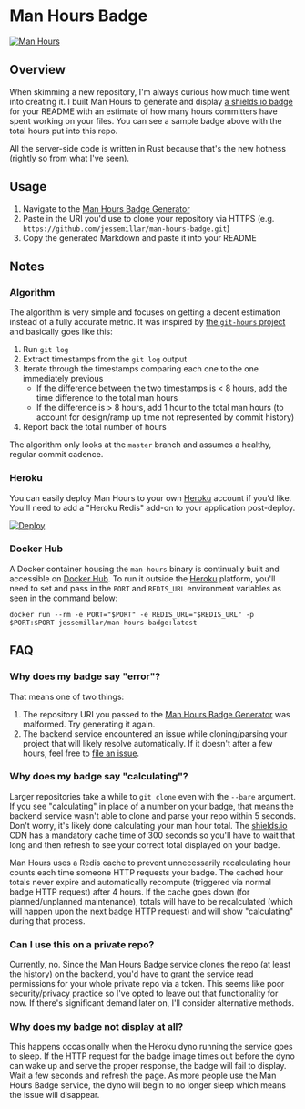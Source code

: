 # Man Hours Badge

[![Man Hours](https://img.shields.io/endpoint?url=https%3A%2F%2Fmh.jessemillar.com%2Fhours%3Frepo%3Dhttps%3A%2F%2Fgithub.com%2Fjessemillar%2Fman-hours-badge.git)](https://jessemillar.com/r/man-hours)

## Overview

When skimming a new repository, I'm always curious how much time went into creating it. I built Man Hours to generate and display [a shields.io badge](https://shields.io) for your README with an estimate of how many hours committers have spent working on your files. You can see a sample badge above with the total hours put into this repo.

All the server-side code is written in Rust because that's the new hotness (rightly so from what I've seen).

## Usage

1. Navigate to the [Man Hours Badge Generator](https://jessemillar.com/r/man-hours-badge/generator)
1. Paste in the URI you'd use to clone your repository via HTTPS (e.g. `https://github.com/jessemillar/man-hours-badge.git`)
1. Copy the generated Markdown and paste it into your README

## Notes

### Algorithm

The algorithm is very simple and focuses on getting a decent estimation instead of a fully accurate metric. It was inspired by [the `git-hours` project](https://github.com/kimmobrunfeldt/git-hours) and basically goes like this:

1. Run `git log`
1. Extract timestamps from the `git log` output
1. Iterate through the timestamps comparing each one to the one immediately previous
	- If the difference between the two timestamps is < 8 hours, add the time difference to the total man hours
	- If the difference is > 8 hours, add 1 hour to the total man hours (to account for design/ramp up time not represented by commit history)
1. Report back the total number of hours

The algorithm only looks at the `master` branch and assumes a healthy, regular commit cadence.

### Heroku

You can easily deploy Man Hours to your own [Heroku](https://www.heroku.com/) account if you'd like. You'll need to add a "Heroku Redis" add-on to your application post-deploy.

[![Deploy](https://www.herokucdn.com/deploy/button.svg)](https://heroku.com/deploy)

### Docker Hub

A Docker container housing the `man-hours` binary is continually built and accessible on [Docker Hub](https://hub.docker.com/r/jessemillar/man-hours-badge). To run it outside the [Heroku](https://www.heroku.com/) platform, you'll need to set and pass in the `PORT` and `REDIS_URL` environment variables as seen in the command below:

```
docker run --rm -e PORT="$PORT" -e REDIS_URL="$REDIS_URL" -p $PORT:$PORT jessemillar/man-hours-badge:latest
```

## FAQ

### Why does my badge say "error"?

That means one of two things:

1. The repository URI you passed to the [Man Hours Badge Generator](https://jessemillar.com/r/man-hours-badge/generator) was malformed. Try generating it again.
1. The backend service encountered an issue while cloning/parsing your project that will likely resolve automatically. If it doesn't after a few hours, feel free to [file an issue](https://github.com/jessemillar/man-hours-badge/issues).

### Why does my badge say "calculating"?

Larger repositories take a while to `git clone` even with the `--bare` argument. If you see "calculating" in place of a number on your badge, that means the backend service wasn't able to clone and parse your repo within 5 seconds. Don't worry, it's likely done calculating your man hour total. The [shields.io](https://shields.io/endpoint) CDN has a mandatory cache time of 300 seconds so you'll have to wait that long and then refresh to see your correct total displayed on your badge.

Man Hours uses a Redis cache to prevent unnecessarily recalculating hour counts each time someone HTTP requests your badge. The cached hour totals never expire and automatically recompute (triggered via normal badge HTTP request) after 4 hours. If the cache goes down (for planned/unplanned maintenance), totals will have to be recalculated (which will happen upon the next badge HTTP request) and will show "calculating" during that process.

### Can I use this on a private repo?

Currently, no. Since the Man Hours Badge service clones the repo (at least the history) on the backend, you'd have to grant the service read permissions for your whole private repo via a token. This seems like poor security/privacy practice so I've opted to leave out that functionality for now. If there's significant demand later on, I'll consider alternative methods.

### Why does my badge not display at all?

This happens occasionally when the Heroku dyno running the service goes to sleep. If the HTTP request for the badge image times out before the dyno can wake up and serve the proper response, the badge will fail to display. Wait a few seconds and refresh the page. As more people use the Man Hours Badge service, the dyno will begin to no longer sleep which means the issue will disappear.
